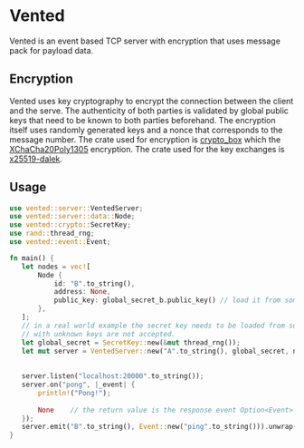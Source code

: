# Vented

Vented is an event based TCP server with encryption that uses message pack for payload data.

## Encryption

Vented uses key cryptography to encrypt the connection between the client and the serve.
The authenticity of both parties is validated by global public keys that need to be known
to both parties beforehand. The encryption itself uses randomly generated keys and a nonce
that corresponds to the message number. The crate used for encryption is [crypto_box](https://crates.io/crates/crypto_box)
which the [XChaCha20Poly1305](https://github.com/RustCrypto/AEADs/tree/master/chacha20poly1305) encryption.
The crate used for the key exchanges is [x25519-dalek](https://crates.io/crates/x25519-dalek).

## Usage

 ```rust
use vented::server::VentedServer;
use vented::server::data::Node;
use vented::crypto::SecretKey;
use rand::thread_rng;
use vented::event::Event;

fn main() {
    let nodes = vec![
        Node {
            id: "B".to_string(),
            address: None,
            public_key: global_secret_b.public_key() // load it from somewhere
        },
    ];
    // in a real world example the secret key needs to be loaded from somewhere because connections
    // with unknown keys are not accepted.
    let global_secret = SecretKey::new(&mut thread_rng());
    let mut server = VentedServer::new("A".to_string(), global_secret, nodes.clone(), 4);
    
    
    server.listen("localhost:20000".to_string());
    server.on("pong", |_event| {
        println!("Pong!");
        
        None    // the return value is the response event Option<Event>
    });
    server.emit("B".to_string(), Event::new("ping".to_string())).unwrap();
}
 ```